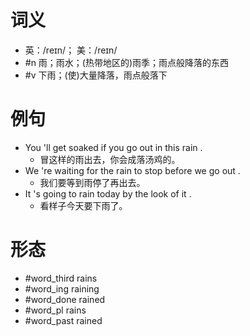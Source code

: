 # 词义
- 英：/reɪn/； 美：/reɪn/
- #n 雨；雨水；(热带地区的)雨季；雨点般降落的东西
- #v 下雨；(使)大量降落，雨点般落下
# 例句
- You 'll get soaked if you go out in this rain .
	- 冒这样的雨出去，你会成落汤鸡的。
- We 're waiting for the rain to stop before we go out .
	- 我们要等到雨停了再出去。
- It 's going to rain today by the look of it .
	- 看样子今天要下雨了。
# 形态
- #word_third rains
- #word_ing raining
- #word_done rained
- #word_pl rains
- #word_past rained
